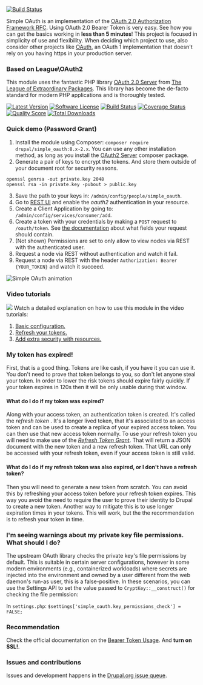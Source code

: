 [![Build Status](https://travis-ci.org/e0ipso/simple_oauth.svg?branch=8.x-2.x)](https://travis-ci.org/e0ipso/simple_oauth)

Simple OAuth is an implementation of the [OAuth 2.0 Authorization Framework RFC](https://tools.ietf.org/html/rfc6749). Using OAuth 2.0 Bearer Token is very easy. See how you can get the basics working in **less than 5 minutes**! This project is focused in simplicity of use and flexibility. When deciding which project to use, also consider other projects like [OAuth](https://www.drupal.org/project/oauth), an OAuth 1 implementation that doesn't rely on you having https in your production server.

### Based on League\OAuth2
This module uses the fantastic PHP library [OAuth 2.0 Server](http://oauth2.thephpleague.com) from [The League of Extraordinary Packages](http://thephpleague.com). This library has become the de-facto standard for modern PHP applications and is thoroughly tested.

[![Latest Version](http://img.shields.io/packagist/v/league/oauth2-server.svg?style=flat-square)](https://github.com/thephpleague/oauth2-server/releases)
[![Software License](https://img.shields.io/badge/license-MIT-brightgreen.svg?style=flat-square)](LICENSE.md)
[![Build Status](https://img.shields.io/travis/thephpleague/oauth2-server/master.svg?style=flat-square)](https://travis-ci.org/thephpleague/oauth2-server)
[![Coverage Status](https://img.shields.io/scrutinizer/coverage/g/thephpleague/oauth2-server.svg?style=flat-square)](https://scrutinizer-ci.com/g/thephpleague/oauth2-server/code-structure)
[![Quality Score](https://img.shields.io/scrutinizer/g/thephpleague/oauth2-server.svg?style=flat-square)](https://scrutinizer-ci.com/g/thephpleague/oauth2-server)
[![Total Downloads](https://img.shields.io/packagist/dt/league/oauth2-server.svg?style=flat-square)](https://packagist.org/packages/league/oauth2-server)

### Quick demo (Password Grant)

1. Install the module using Composer: `composer require drupal/simple_oauth:8.x-2.x`. You can use any other installation method, as long as you install the [OAuth2 Server](https://github.com/thephpleague/oauth2-server) composer package.
2. Generate a pair of keys to encrypt the tokens. And store them outside of your document root for security reasons.
```
openssl genrsa -out private.key 2048
openssl rsa -in private.key -pubout > public.key
```
3. Save the path to your keys in: `/admin/config/people/simple_oauth`.
3. Go to [REST UI](https://drupal.org/project/restui) and enable the _oauth2_ authentication in your resource.
4. Create a Client Application by going to: `/admin/config/services/consumer/add`.
5. Create a token with your credentials by making a `POST` request to `/oauth/token`. See [the documentation](http://oauth2.thephpleague.com/authorization-server/resource-owner-password-credentials-grant/) about what fields your request should contain.
6.  (Not shown) Permissions are set to only allow to view nodes via REST with the authenticated user.
7.  Request a node via REST without authentication and watch it fail.
8.  Request a node via REST with the header `Authorization: Bearer {YOUR_TOKEN}` and watch it succeed.

![Simple OAuth animation](https://www.drupal.org/files/project-images/simple_oauth_2.gif)

### Video tutorials

[![](https://www.drupal.org/files/2015-12-10%2009-04-11.png)](https://youtu.be/kohs5MXESXc) Watch a detailed explanation on how to use this module in the video tutorials:

1.  [Basic configuration.](https://youtu.be/kohs5MXESXc)
2.  [Refresh your tokens.](https://youtu.be/E-wUKkQa1OM)
3.  [Add extra security with resources.](https://youtu.be/PR0oBCCSxgE)

### My token has expired!

First, that is a good thing. Tokens are like cash, if you have it you can use it. You don't need to prove that token belongs to you, so don't let anyone steal your token. In order to lower the risk tokens should expire fairly quickly. If your token expires in 120s then it will be only usable during that window.

#### What do I do if my token was expired?

Along with your access token, an authentication token is created. It's called the _refresh token_ . It's a longer lived token, that it's associated to an access token and can be used to create a replica of your expired access token. You can then use that new access token normally. To use your refresh token you will need to make use of the [_Refresh Token Grant_](http://oauth2.thephpleague.com/authorization-server/refresh-token-grant/). That will return a JSON document with the new token and a new refresh token. That URL can only be accessed with your refresh token, even if your access token is still valid.

#### What do I do if my refresh token was also expired, or I don't have a refresh token?

Then you will need to generate a new token from scratch. You can avoid this by refreshing your access token before your refresh token expires. This way you avoid the need to require the user to prove their identity to Drupal to create a new token. Another way to mitigate this is to use longer expiration times in your tokens. This will work, but the the recommendation is to refresh your token in time.

### I'm seeing warnings about my private key file permissions. What should I do?

The upstream OAuth library checks the private key's file permissions by default. This is suitable in certain server configurations, however in some modern environments (e.g., containerized workloads) where secrets are injected into the environment and owned by a user different from the web daemon's run-as user, this is a false-positive. In these scenarios, you can use the Settings API to set the value passed to `CryptKey::__construct()` for checking the file permission:

In `settings.php`:
```$settings['simple_oauth.key_permissions_check'] = FALSE;```

### Recommendation

Check the official documentation on the [Bearer Token Usage](http://tools.ietf.org/html/rfc6750). And **turn on SSL!**.

### Issues and contributions

Issues and development happens in the [Drupal.org issue queue](https://www.drupal.org/project/issues/simple_oauth).
